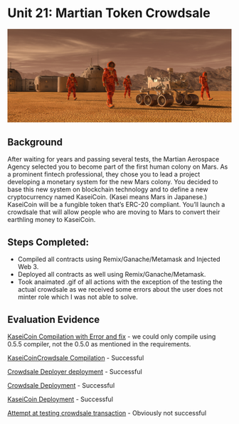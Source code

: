 # Unit 21: Martian Token Crowdsale

![alt=""](Images/application-image.png)

## Background
After waiting for years and passing several tests, the Martian Aerospace Agency selected you to become part of the first human colony on Mars. As a prominent fintech professional, they chose you to lead a project developing a monetary system for the new Mars colony. You decided to base this new system on blockchain technology and to define a new cryptocurrency named KaseiCoin. (Kasei means Mars in Japanese.)
KaseiCoin will be a fungible token that’s ERC-20 compliant. You’ll launch a crowdsale that will allow people who are moving to Mars to convert their earthling money to KaseiCoin.

## Steps Completed:
* Compiled all contracts using Remix/Ganache/Metamask and Injected Web 3.
* Deployed all contracts as well using Remix/Ganache/Metamask.
* Took anaimated .gif of all actions with the exception of the testing the actual crowdsale as we received some errors about the user does not minter role which I was not able to solve.

## Evaluation Evidence
[KaseiCoin Compilation with Error and fix](https://recordit.co/nk2R33UbqC) - we could only compile using 0.5.5 compiler, not the 0.5.0 as mentioned in the requirements.

[KaseiCoinCrowdsale Compilation](https://recordit.co/rD175ybzoW) - Successful

[Crowdsale Deployer deployment](https://recordit.co/PtGy4V27cE) - Successful

[Crowdsale Deployment](https://recordit.co/AesuTcLaaK) - Successful

[KaseiCoin Deployment](https://recordit.co/fVFb4xX8b9) - Successful

[Attempt at testing crowdsale transaction](https://recordit.co/e95bq5JrdN) - Obviously not successful
